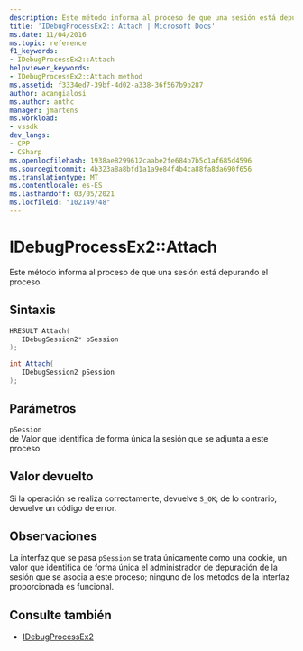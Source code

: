 ```yaml
---
description: Este método informa al proceso de que una sesión está depurando el proceso.
title: 'IDebugProcessEx2:: Attach | Microsoft Docs'
ms.date: 11/04/2016
ms.topic: reference
f1_keywords:
- IDebugProcessEx2::Attach
helpviewer_keywords:
- IDebugProcessEx2::Attach method
ms.assetid: f3334ed7-39bf-4d02-a338-36f567b9b287
author: acangialosi
ms.author: anthc
manager: jmartens
ms.workload:
- vssdk
dev_langs:
- CPP
- CSharp
ms.openlocfilehash: 1938ae8299612caabe2fe684b7b5c1af685d4596
ms.sourcegitcommit: 4b323a8a8bfd1a1a9e84f4b4ca88fa8da690f656
ms.translationtype: MT
ms.contentlocale: es-ES
ms.lasthandoff: 03/05/2021
ms.locfileid: "102149748"
---
```

# <a name="idebugprocessex2attach"></a>IDebugProcessEx2::Attach
Este método informa al proceso de que una sesión está depurando el proceso.

## <a name="syntax"></a>Sintaxis

```cpp
HRESULT Attach( 
   IDebugSession2* pSession
);
```

```csharp
int Attach(
   IDebugSession2 pSession
);
```

## <a name="parameters"></a>Parámetros
`pSession`\
de Valor que identifica de forma única la sesión que se adjunta a este proceso.

## <a name="return-value"></a>Valor devuelto
 Si la operación se realiza correctamente, devuelve `S_OK`; de lo contrario, devuelve un código de error.

## <a name="remarks"></a>Observaciones
 La interfaz que se pasa `pSession` se trata únicamente como una cookie, un valor que identifica de forma única el administrador de depuración de la sesión que se asocia a este proceso; ninguno de los métodos de la interfaz proporcionada es funcional.

## <a name="see-also"></a>Consulte también
- [IDebugProcessEx2](../../../extensibility/debugger/reference/idebugprocessex2.md)
